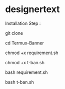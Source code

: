 # designertext
Installation Step :

git clone 

cd Termux-Banner

chmod +x requirement.sh

chmod +x t-ban.sh

bash requirement.sh

bash t-ban.sh
